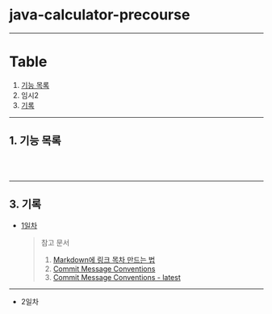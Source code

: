 # java-calculator-precourse

---

# Table
1. [기능 목록](#1-기능-목록)
2. 임시2
3. [기록](#3-기록)


---

## 1. 기능 목록
<br><br>


---
## 3. 기록
- [1일차](https://www.notion.so/1-28cb5f46b3c2806abfa1d0fa77d49081?source=copy_link)
    >   참고 문서
    > 1. [Markdown에 링크 목차 만드는 법](https://kyeoneee.tistory.com/56)
    > 2. [Commit Message Conventions](https://gist.github.com/stephenparish/9941e89d80e2bc58a153)
    > 3. [Commit Message Conventions - latest](https://github.com/angular/angular/blob/main/contributing-docs/commit-message-guidelines.md#commit-message-format)
---
- 2일차